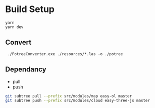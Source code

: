 # Build Setup

```
yarn
yarn dev
```

## Convert

```
 ./PotreeConverter.exe ./resources/*.las -o ./potree
```

## Dependancy

- pull
- push

```bash
git subtree pull --prefix src/modules/map easy-ol master
git subtree push --prefix src/modules/cloud easy-three-js master
```

